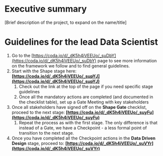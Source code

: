 # Executive summary

[Brief description of the project, to expand on the name/title]

# Guidelines for the lead Data Scientist

1. Go to the [https://coda.io/d/_dK5h4iVEEUo/_suDbY](https://coda.io/d/_dK5h4iVEEUo/_suDbY) page to see more information on the framework we follow and to find general guidelines.
2. Start with the Shape stage here: **[https://coda.io/d/_dK5h4iVEEUo/_supYJ](https://coda.io/d/_dK5h4iVEEUo/_supYJ)**
   1. Check out the link at the top of the page if you need specific stage guidelines 
   2. Once all the mandatory actions are completed (and documented in the checklist table), set up a Gate Meeting with key stakeholders
3. Once all stakeholders have signed off on the **Shape Gate** checklist, proceed to the next stage: **[https://coda.io/d/_dK5h4iVEEUo/_suyFu](https://coda.io/d/_dK5h4iVEEUo/_suyFu)**
   1. Repeat the process as with the first stage. The only difference is that instead of a Gate, we have a Checkpoint - a less formal point of transition to the next stage.
4. Once you have completed all the Checkpoint actions in the **Data Driven Design** stage, proceed to: **[https://coda.io/d/_dK5h4iVEEUo/_suVYr](https://coda.io/d/_dK5h4iVEEUo/_suVYr)**